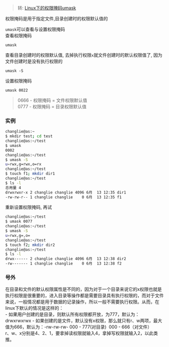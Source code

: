 > 转: [Linux下的权限掩码umask](https://www.jianshu.com/p/a092bb562a4c)

权限掩码是用于指定文件,目录创建时的权限默认值的

`umask`可以查看与设置权限掩码   
查看权限掩码
```
umask
```
查看目录创建时的权限默认值, 去掉执行权限`x`就文件创建时的默认权限值了, 因为文件创建时是没有执行权限的
```
umask -S
```
设置权限掩码
```
umask 0022
```
> 0666 - 权限掩码  = 文件权限默认值  
0777 - 权限掩码  = 目录权限默认值

### 实例
```bash
changlie@as:~
$ mkdir test; cd test
changlie@as:~/test
$ umask
0002
changlie@as:~/test
$ umask -S
u=rwx,g=rwx,o=rx
changlie@as:~/test
$ touch f1; mkdir dir1
changlie@as:~/test
$ ls -l
总用量 4
drwxrwxr-x 2 changlie changlie 4096 6月  13 12:35 dir1
-rw-rw-r-- 1 changlie changlie    0 6月  13 12:35 f1
```
重新设置权限掩码, 再试
```bash
changlie@as:~/test
$ umask 0077
changlie@as:~/test
$ umask -S
u=rwx,g=,o=
changlie@as:~/test
$ touch f2; mkdir dir2
changlie@as:~/test
$ ls -l
drwx------ 2 changlie changlie 4096 6月  13 12:38 dir2
-rw------- 1 changlie changlie    0 6月  13 12:38 f2
```

### 号外
在目录和文件的默认权限属性是不同的，因为对于一个目录来说它的x权限也就是执行权限是很重要的，进入目录等操作都是需要目录具有执行权限的，而对于文件来说，一般情况都是用于数据的记录操作，所以一般不需要执行权限。从而，在linux下默认的情况是这样的：    
- 如果用户创建的是目录，则默认所有权限都开放，为777，默认为：drwxrwxrwx
- 如果创建的是文件，默认没有x权限，那么就只有r、w两项，最大值为666，默认为：-rw-rw-rw-
000 - 777(对目录)  000 - 666（对文件）   
r、w、x分别是4、2、1，要拿掉读权限就输入4，拿掉写权限就输入2，以此类推。

